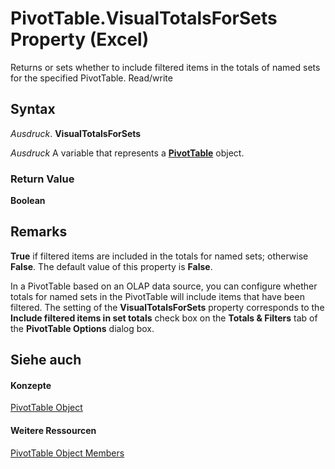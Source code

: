 
# PivotTable.VisualTotalsForSets Property (Excel)

Returns or sets whether to include filtered items in the totals of named sets for the specified PivotTable. Read/write


## Syntax

 _Ausdruck_. **VisualTotalsForSets**

 _Ausdruck_ A variable that represents a **[PivotTable](a9c1d4a0-78a9-f9a6-6daf-91cb63e45842.md)** object.


### Return Value

 **Boolean**


## Remarks

 **True** if filtered items are included in the totals for named sets; otherwise **False**. The default value of this property is **False**.

In a PivotTable based on an OLAP data source, you can configure whether totals for named sets in the PivotTable will include items that have been filtered. The setting of the  **VisualTotalsForSets** property corresponds to the **Include filtered items in set totals** check box on the **Totals &amp; Filters** tab of the **PivotTable Options** dialog box.


## Siehe auch


#### Konzepte


[PivotTable Object](a9c1d4a0-78a9-f9a6-6daf-91cb63e45842.md)
#### Weitere Ressourcen


[PivotTable Object Members](http://msdn.microsoft.com/library/8e8d1692-cf32-63c6-a1f6-54ddcc2a4964%28Office.15%29.aspx)